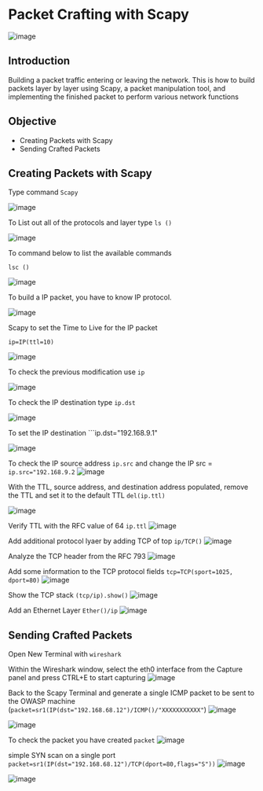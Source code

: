 # Packet Crafting with Scapy 

![image](https://user-images.githubusercontent.com/79100627/190926439-179fe276-d1d8-4f84-951a-4d184697aa6b.png)

## Introduction 

Building a packet traffic entering or leaving the network. This is how to build packets layer by layer using Scapy, a packet manipulation tool, and implementing the finished packet to perform various network functions 

## Objective 

- Creating Packets with Scapy 
- Sending Crafted Packets 


## Creating Packets with Scapy 

Type command ```Scapy```

![image](https://user-images.githubusercontent.com/79100627/190926809-014df97f-6455-4c37-8e4c-2e880778c8d2.png)

To List out all of the protocols and layer type ```ls ()``` 

![image](https://user-images.githubusercontent.com/79100627/190926834-cb4a120d-c0c5-4e69-ab30-5a1bd13ed630.png)

To command below to list the available commands 

```lsc ()```

![image](https://user-images.githubusercontent.com/79100627/190926904-51629745-ee32-4a6c-b0cb-9608e42cb345.png)

To build a IP packet, you have to know IP protocol.

![image](https://user-images.githubusercontent.com/79100627/190926932-5d79e3cf-42d7-4f92-b9f9-6b70d4870d51.png)

Scapy to set the Time to Live for the IP packet 

```ip=IP(ttl=10)```

![image](https://user-images.githubusercontent.com/79100627/190926967-814d5636-90e2-4163-ac1f-0f5323b66745.png)

To check the previous modification use ```ip``` 

![image](https://user-images.githubusercontent.com/79100627/190926995-c07be459-8830-477a-b33c-8fecb3a3866e.png)

To check the IP destination type ```ip.dst```

![image](https://user-images.githubusercontent.com/79100627/190927030-2ab0810b-453d-48da-a969-19294f4bdd5a.png)

To set the IP destination ```ip.dst="192.168.9.1"

![image](https://user-images.githubusercontent.com/79100627/190927069-d906759f-1648-408a-8a01-7de66e83f46a.png)

To check the IP source address ```ip.src``` and change the IP src = ```ip.src="192.168.9.2```
![image](https://user-images.githubusercontent.com/79100627/190927126-ebba8460-4aba-4943-8dc7-5b79d72111d1.png)

With the TTL, source address, and destination address populated, remove the TTL and set it to the default TTL 
```del(ip.ttl)```

![image](https://user-images.githubusercontent.com/79100627/190933514-a30085da-3f99-44a9-b689-e7588c09c351.png)

Verify TTL with the RFC value of 64 ```ip.ttl```
![image](https://user-images.githubusercontent.com/79100627/190933538-9e7aa287-1fec-4a09-a2da-dc45d02c15b1.png)

Add additional protocol lyaer by adding TCP of top ```ip/TCP()```
![image](https://user-images.githubusercontent.com/79100627/190933578-8943419e-ce4e-4c65-b7d5-1199a8824d6c.png)

Analyze the TCP header from the RFC 793
![image](https://user-images.githubusercontent.com/79100627/190933611-2d8d93a0-b7f0-412c-94f5-b312e28c5ee4.png)

Add some information to the TCP protocol fields ```tcp=TCP(sport=1025, dport=80)```
![image](https://user-images.githubusercontent.com/79100627/190933669-3b2d523f-49ab-4043-9bf6-48c13e145f78.png)

Show the TCP stack ```(tcp/ip).show()```
![image](https://user-images.githubusercontent.com/79100627/190933699-8b3990c6-3d83-4a33-806e-a0fb5b50235b.png)

Add an Ethernet Layer ```Ether()/ip```
![image](https://user-images.githubusercontent.com/79100627/190933722-6b8e18f2-d232-4193-a604-b109950581d8.png)

## Sending Crafted Packets 

Open New Terminal with ```wireshark``` 

Within the Wireshark window, select the eth0 interface from the Capture panel and press CTRL+E to start capturing 
![image](https://user-images.githubusercontent.com/79100627/190933783-6a268f79-32c7-4c7d-9e7d-a7f82ddb275d.png)

Back to the Scapy Terminal and generate a single ICMP packet to be sent to the OWASP machine (```packet=sr1(IP(dst="192.168.68.12")/ICMP()/"XXXXXXXXXXX"```)
![image](https://user-images.githubusercontent.com/79100627/190933868-40306f9f-3f9e-434b-9f6f-7d44a795a5ed.png)

![image](https://user-images.githubusercontent.com/79100627/190933917-e5f07bf1-eb29-4f2a-b549-2a1647c44056.png)

To check the packet you have created ```packet``` 
![image](https://user-images.githubusercontent.com/79100627/190933943-e42dea55-45dd-4662-a0a0-cd8136be16db.png)

simple SYN scan on a single port ```packet=sr1(IP(dst="192.168.68.12")/TCP(dport=80,flags="S"))```
![image](https://user-images.githubusercontent.com/79100627/190934000-bac34c3e-0f05-480c-af00-52a64fef3ff0.png)


![image](https://user-images.githubusercontent.com/79100627/190934018-4372509b-bfe7-4fbf-874c-ef4c585d1b1e.png)
